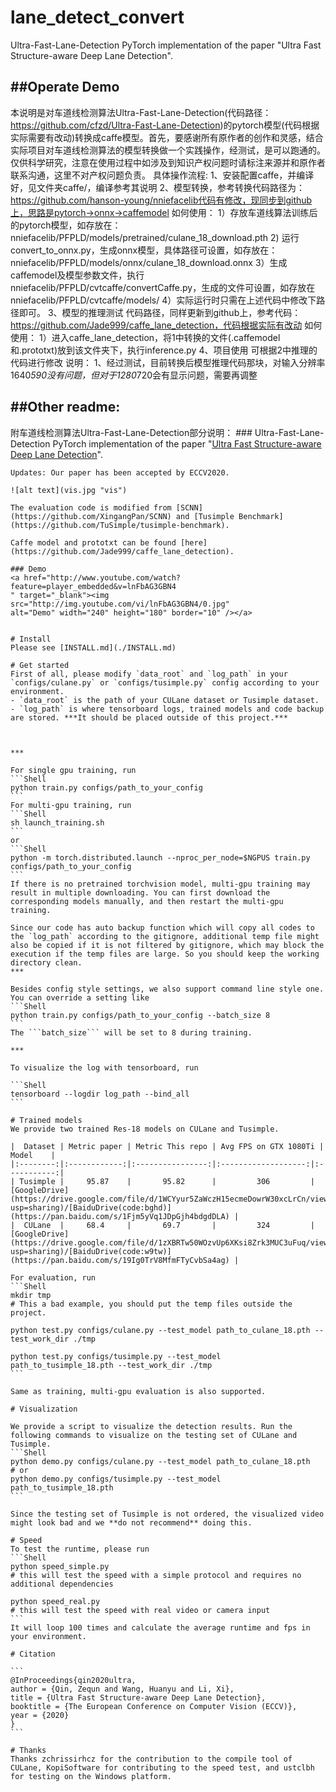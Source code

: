 # lane_detect_convert

Ultra-Fast-Lane-Detection
PyTorch implementation of the paper "Ultra Fast Structure-aware Deep Lane Detection".

##Operate Demo
-------
   本说明是对车道线检测算法Ultra-Fast-Lane-Detection(代码路径：https://github.com/cfzd/Ultra-Fast-Lane-Detection)的pytorch模型(代码根据实际需要有改动)转换成caffe模型。首先，要感谢所有原作者的创作和灵感，结合实际项目对车道线检测算法的模型转换做一个实践操作，经测试，是可以跑通的。
   仅供科学研究，注意在使用过程中如涉及到知识产权问题时请标注来源并和原作者联系沟通，这里不对产权问题负责。
   具体操作流程:
	1、安装配置caffe，并编译好，见文件夹caffe/，编译参考其说明
	2、模型转换，参考转换代码路径为：https://github.com/hanson-young/nniefacelib代码有修改，现同步到github上，思路是pytorch->onnx->caffemodel
	   如何使用：
	   1）存放车道线算法训练后的pytorch模型，如存放在：nniefacelib/PFPLD/models/pretrained/culane_18_download.pth
	   2) 运行convert_to_onnx.py，生成onnx模型，具体路径可设置，如存放在：nniefacelib/PFPLD/models/onnx/culane_18_download.onnx
	   3）生成caffemodel及模型参数文件，执行nniefacelib/PFPLD/cvtcaffe/convertCaffe.py，生成的文件可设置，如存放在nniefacelib/PFPLD/cvtcaffe/models/
	   4）实际运行时只需在上述代码中修改下路径即可。
	3、模型的推理测试
	   代码路径，同样更新到github上，参考代码：https://github.com/Jade999/caffe_lane_detection，代码根据实际有改动
	   如何使用：
	   1）进入caffe_lane_detection，将1中转换的文件(.caffemodel和.prototxt)放到该文件夹下，执行inference.py
	4、项目使用
	   可根据2中推理的代码进行修改
    说明：
	   1、经过测试，目前转换后模型推理代码那块，对输入分辨率1640*590没有问题，但对于1280*720会有显示问题，需要再调整
	   

##Other readme:
------
附车道线检测算法Ultra-Fast-Lane-Detection部分说明：
	### Ultra-Fast-Lane-Detection
	PyTorch implementation of the paper "[Ultra Fast Structure-aware Deep Lane Detection](https://arxiv.org/abs/2004.11757)".

	Updates: Our paper has been accepted by ECCV2020.

	![alt text](vis.jpg "vis")

	The evaluation code is modified from [SCNN](https://github.com/XingangPan/SCNN) and [Tusimple Benchmark](https://github.com/TuSimple/tusimple-benchmark).

	Caffe model and prototxt can be found [here](https://github.com/Jade999/caffe_lane_detection).

	### Demo 
	<a href="http://www.youtube.com/watch?feature=player_embedded&v=lnFbAG3GBN4
	" target="_blank"><img src="http://img.youtube.com/vi/lnFbAG3GBN4/0.jpg" 
	alt="Demo" width="240" height="180" border="10" /></a>


	# Install
	Please see [INSTALL.md](./INSTALL.md)

	# Get started
	First of all, please modify `data_root` and `log_path` in your `configs/culane.py` or `configs/tusimple.py` config according to your environment. 
	- `data_root` is the path of your CULane dataset or Tusimple dataset. 
	- `log_path` is where tensorboard logs, trained models and code backup are stored. ***It should be placed outside of this project.***



	***

	For single gpu training, run
	```Shell
	python train.py configs/path_to_your_config
	```
	For multi-gpu training, run
	```Shell
	sh launch_training.sh
	```
	or
	```Shell
	python -m torch.distributed.launch --nproc_per_node=$NGPUS train.py configs/path_to_your_config
	```
	If there is no pretrained torchvision model, multi-gpu training may result in multiple downloading. You can first download the corresponding models manually, and then restart the multi-gpu training.

	Since our code has auto backup function which will copy all codes to the `log_path` according to the gitignore, additional temp file might also be copied if it is not filtered by gitignore, which may block the execution if the temp files are large. So you should keep the working directory clean.
	***

	Besides config style settings, we also support command line style one. You can override a setting like
	```Shell
	python train.py configs/path_to_your_config --batch_size 8
	```
	The ```batch_size``` will be set to 8 during training.

	***

	To visualize the log with tensorboard, run

	```Shell
	tensorboard --logdir log_path --bind_all
	```

	# Trained models
	We provide two trained Res-18 models on CULane and Tusimple.

	|  Dataset | Metric paper | Metric This repo | Avg FPS on GTX 1080Ti |    Model    |
	|:--------:|:------------:|:----------------:|:-------------------:|:-----------:|
	| Tusimple |     95.87    |       95.82      |         306         | [GoogleDrive](https://drive.google.com/file/d/1WCYyur5ZaWczH15ecmeDowrW30xcLrCn/view?usp=sharing)/[BaiduDrive(code:bghd)](https://pan.baidu.com/s/1Fjm5yVq1JDpGjh4bdgdDLA) |
	|  CULane  |     68.4     |       69.7       |         324         | [GoogleDrive](https://drive.google.com/file/d/1zXBRTw50WOzvUp6XKsi8Zrk3MUC3uFuq/view?usp=sharing)/[BaiduDrive(code:w9tw)](https://pan.baidu.com/s/19Ig0TrV8MfmFTyCvbSa4ag) |

	For evaluation, run
	```Shell
	mkdir tmp
	# This a bad example, you should put the temp files outside the project.

	python test.py configs/culane.py --test_model path_to_culane_18.pth --test_work_dir ./tmp

	python test.py configs/tusimple.py --test_model path_to_tusimple_18.pth --test_work_dir ./tmp
	```

	Same as training, multi-gpu evaluation is also supported.

	# Visualization

	We provide a script to visualize the detection results. Run the following commands to visualize on the testing set of CULane and Tusimple.
	```Shell
	python demo.py configs/culane.py --test_model path_to_culane_18.pth
	# or
	python demo.py configs/tusimple.py --test_model path_to_tusimple_18.pth
	```

	Since the testing set of Tusimple is not ordered, the visualized video might look bad and we **do not recommend** doing this.

	# Speed
	To test the runtime, please run
	```Shell
	python speed_simple.py  
	# this will test the speed with a simple protocol and requires no additional dependencies

	python speed_real.py
	# this will test the speed with real video or camera input
	```
	It will loop 100 times and calculate the average runtime and fps in your environment.

	# Citation

	```
	@InProceedings{qin2020ultra,
	author = {Qin, Zequn and Wang, Huanyu and Li, Xi},
	title = {Ultra Fast Structure-aware Deep Lane Detection},
	booktitle = {The European Conference on Computer Vision (ECCV)},
	year = {2020}
	}
	```

	# Thanks
	Thanks zchrissirhcz for the contribution to the compile tool of CULane, KopiSoftware for contributing to the speed test, and ustclbh for testing on the Windows platform.
